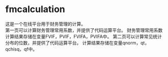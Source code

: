 # fmcalculation
这是一个在线平台用于财务管理的计算。  
第一页可以计算财务管理常用系数，并提供了代码运算平台。
财务管理常用系数计算结果存储在变量FVIF，PVIF，FVIFA，PVIFA中。
第二页可以计算常见统计分布的位数，并提供了代码运算平台。
计算结果存储在变量qnorm，qt，qchisq，qf中。

